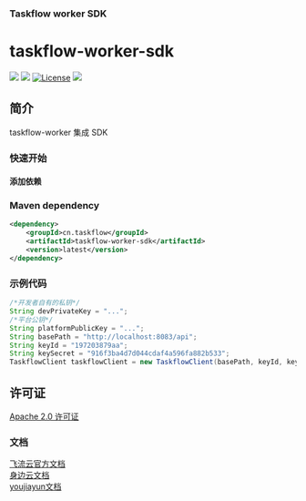 ### Taskflow worker SDK 
taskflow-worker-sdk
============
<div align="left">
  <a href="javascript:void(0);"><img src="https://img.shields.io/badge/build-passing-brightgreen" /></a>
  <a href="javascript:void(0);" target="_blank"><img src="https://img.shields.io/badge/docs-latest-brightgreen" /></a>
  <a href="https://www.apache.org/licenses/LICENSE-2.0"><img src="https://img.shields.io/badge/License-Apache%202.0-blue.svg" alt="License"></a>
  <a href="https://javadoc.io/doc/cn.taskflow/taskflow-worker-sdk/latest/index.html" target="_blank"><img src="https://javadoc.io/badge/cn.taskflow/taskflow-worker-sdk/0.0.6.svg" /></a>
</div>

## 简介
taskflow-worker 集成 SDK

### 快速开始

#### 添加依赖
### Maven dependency
```xml
<dependency>
    <groupId>cn.taskflow</groupId>
    <artifactId>taskflow-worker-sdk</artifactId>
    <version>latest</version>
</dependency>
```


### 示例代码

```java
/*开发者自有的私钥*/
String devPrivateKey = "...";
/*平台公钥*/
String platformPublicKey = "...";
String basePath = "http://localhost:8083/api";
String keyId = "197203879aa";
String keySecret = "916f3ba4d7d044cdaf4a596fa882b533";
TaskflowClient taskflowClient = new TaskflowClient(basePath, keyId, keySecret, devPrivateKey, platformPublicKey);
```


## 许可证

[Apache 2.0 许可证](https://www.apache.org/licenses/LICENSE-2.0)

### 文档
[飞流云官方文档](https://docs.taskflow.cn/) <br/>
[身边云文档](https://docs.taskflow.cn/guide/integration/sby/) <br/>
[youjiayun文档](https://docs.taskflow.cn/guide/integration/yjy/)
